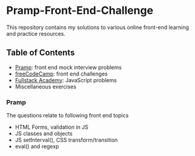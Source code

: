 # Pramp-Front-End-Challenge

This repository contains my solutions to various online front-end learning and practice resources.

## Table of Contents
- [Pramp](https://www.pramp.com): front end mock interview problems
- [freeCodeCamp](https://learn.freecodecamp.org/): front end challenges
- [Fullstack Academy](https://www.fullstackacademy.com/): JavaScript problems
-  Miscellaneous exercises

### Pramp
The questions relate to following front end topics
- HTML Forms, validation in JS
- JS classes and objects
- JS setInterval(), CSS transform/transition
- eval() and regexp



